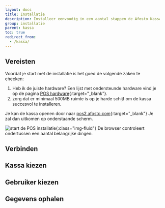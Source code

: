 ```yaml
---
layout: docs
title: Installatie
description: Installeer eenvoudig in een aantal stappen de Afosto Kassa.
group: installatie
parent: kassa
toc: true
redirect_from:
  - /kassa/
---
```

## Vereisten
Voordat je start met de installatie is het goed de volgende zaken te checken:
1. Heb ik de juiste hardware? Een lijst met ondersteunde hardware vind je op de pagina [POS hardware](http://www.ishetaltijdvoorbier.nl/){:target="_blank"}.
2. zorg dat er minimaal 500MB ruimte is op je harde schijf om de kassa succesvol te installeren.

Je kan de kassa openen door naar [pos2.afosto.com](http://pos2.afosto.com/){:target="_blank"}
Je zal dan uitkomen op onderstaande scherm.

![start de POS installatie]({{site.url}}/assets/img/pos-installation-1.png){:class="img-fluid"}
De browser controleert ondertussen een aantal belangrijke dingen.

## Verbinden


## Kassa kiezen


## Gebruiker kiezen

## Gegevens ophalen 
